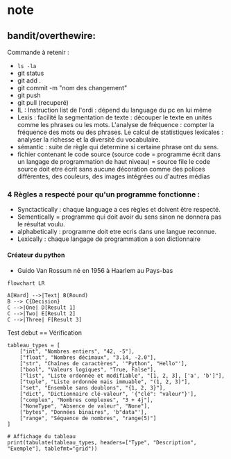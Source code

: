 # note
## bandit/overthewire: 
Commande à retenir :
* `ls -la`
*  git status
*  git add .
*  git commit -m "nom des changement"
*  git push
*  git pull (recuperé)
*  IL : Instruction list de l'ordi : dépend du language du pc en lui même
*  Lexis : facilité la segmentation de texte : découper le texte en unités comme les phrases ou les mots.
L'analyse de fréquence : compter la fréquence des mots ou des phrases.
Le calcul de statistiques lexicales : analyser la richesse et la diversité du vocabulaire.
* sémantic : suite de règle qui determine si certaine phrase ont du sens.
* fichier contenant le code source (source code = programme écrit dans un langage de programmation de haut niveau) = source file
  le code source doit etre écrit sans aucune décoration comme des polices différentes, des couleurs, des images intégrées ou d'autres médias
### 4 Règles a respecté pour qu'un programme fonctionne :

* Synctactically : chaque language a ces règles et doivent être respecté.
* Sementically = programme qui doit avoir du sens sinon ne donnera pas le résultat voulu.
* alphabetically : programme doit etre ecris dans une langue reconnue.
* Lexically : ​chaque langage de programmation a son dictionnaire
#### Créateur du python
* Guido Van Rossum né en 1956 à Haarlem au Pays-bas 


```mermaid
flowchart LR

A[Hard] -->|Text| B(Round)
B --> C{Decision}
C -->|One| D[Result 1]
C -->|Two| E[Result 2]
C -->|Three| F[Result 3]
```
Test debut
== Vérification

```tabulate
tableau_types = [
    ["int", "Nombres entiers", "42, -5"],
    ["float", "Nombres décimaux", "3.14, -2.0"],
    ["str", "Chaînes de caractères", '"Python", "Hello"'],
    ["bool", "Valeurs logiques", "True, False"],
    ["list", "Liste ordonnée et modifiable", "[1, 2, 3], ['a', 'b']"],
    ["tuple", "Liste ordonnée mais immuable", "(1, 2, 3)"],
    ["set", "Ensemble sans doublons", "{1, 2, 3}"],
    ["dict", "Dictionnaire clé-valeur", '{"clé": "valeur"}'],
    ["complex", "Nombres complexes", "3 + 4j"],
    ["NoneType", "Absence de valeur", "None"],
    ["bytes", "Données binaires", 'b"data"'],
    ["range", "Séquence de nombres", "range(5)"]
]

# Affichage du tableau
print(tabulate(tableau_types, headers=["Type", "Description", "Exemple"], tablefmt="grid"))







